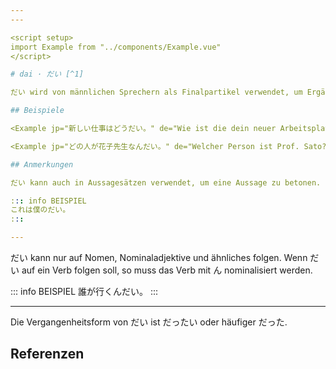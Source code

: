 ```yaml
---
---

<script setup>
import Example from "../components/Example.vue"
</script>

# dai · だい [^1]

だい wird von männlichen Sprechern als Finalpartikel verwendet, um Ergänzungsfragen zu stellen.

## Beispiele

<Example jp="新しい仕事はどうだい。" de="Wie ist die dein neuer Arbeitsplatz?" />

<Example jp="どの人が花子先生なんだい。" de="Welcher Person ist Prof. Sato?" />

## Anmerkungen

だい kann auch in Aussagesätzen verwendet, um eine Aussage zu betonen.

::: info BEISPIEL
これは僕のだい。
:::

---
```


だい kann nur auf Nomen, Nominaladjektive und ähnliches folgen. Wenn だい auf ein Verb folgen soll, so muss das Verb mit ん nominalisiert werden.

::: info BEISPIEL
誰が行くんだい。
:::

---

Die Vergangenheitsform von だい ist だったい oder häufiger だった.

## Referenzen

[^1]: Makino, Seiichi & Tsutsui, Michio. 2017. *A Dictionary of Basic Japanese Grammar*. The Japan Times, S. 90-93.
